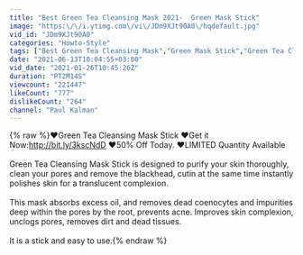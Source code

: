 ```yaml
---
title: "Best Green Tea Cleansing Mask 2021-  Green Mask Stick"
image: "https:\/\/i.ytimg.com\/vi\/JDm9XJt90A0\/hqdefault.jpg"
vid_id: "JDm9XJt90A0"
categories: "Howto-Style"
tags: ["Best Green Tea Cleansing Mask","Green Mask Stick","Green Tea Cleansing Mask"]
date: "2021-06-13T10:04:55+03:00"
vid_date: "2021-01-26T10:45:26Z"
duration: "PT2M14S"
viewcount: "221447"
likeCount: "777"
dislikeCount: "264"
channel: "Paul Kalman"
---
```

{% raw %}❤Green Tea Cleansing Mask Stick ❤Get it Now:<a rel="nofollow" target="blank" href="http://bit.ly/3kscNdD">http://bit.ly/3kscNdD</a> ❤50% Off Today.  ❤LIMITED Quantity Available<br /><br />Green Tea Cleansing Mask Stick is designed to purify your skin thoroughly, clean your pores and remove the blackhead, cutin at the same time instantly polishes skin for a translucent complexion.<br /><br />This mask absorbs excess oil, and removes dead coenocytes and impurities deep within the pores by the root, prevents acne. Improves skin complexion, unclogs pores, removes dirt and dead tissues.<br /><br />It is a stick and easy to use.{% endraw %}
